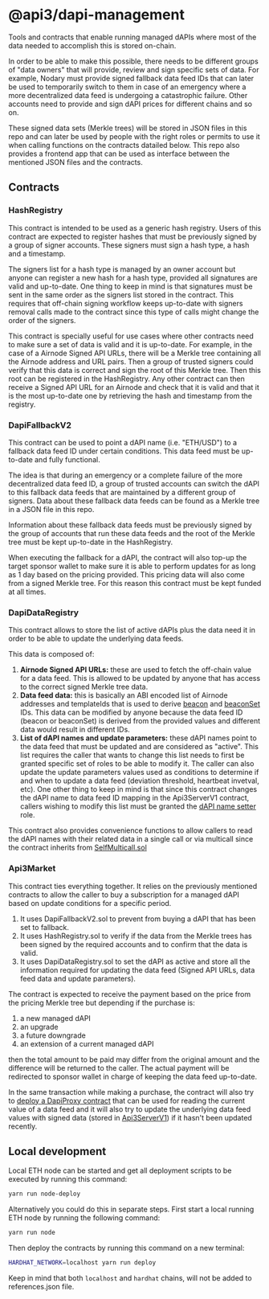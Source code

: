 # @api3/dapi-management

Tools and contracts that enable running managed dAPIs where most of the data needed to accomplish this is stored on-chain.

In order to be able to make this possible, there needs to be different groups of "data owners" that will provide, review and sign specific sets of data. For example, Nodary must provide signed fallback data feed IDs that can later be used to temporarily switch to them in case of an emergency where a more decentralized data feed is undergoing a catastrophic failure. Other accounts need to provide and sign dAPI prices for different chains and so on.

These signed data sets (Merkle trees) will be stored in JSON files in this repo and can later be used by people with the right roles or permits to use it when calling functions on the contracts datailed below. This repo also provides a frontend app that can be used as interface between the mentioned JSON files and the contracts.

## Contracts

### HashRegistry

This contract is intended to be used as a generic hash registry. Users of this contract are expected to register hashes that must be previously signed by a group of signer accounts. These signers must sign a hash type, a hash and a timestamp.

The signers list for a hash type is managed by an owner account but anyone can register a new hash for a hash type, provided all signatures are valid and up-to-date. One thing to keep in mind is that signatures must be sent in the same order as the signers list stored in the contract. This requires that off-chain signing workflow keeps up-to-date with signers removal calls made to the contract since this type of calls might change the order of the signers.

This contract is specially useful for use cases where other contracts need to make sure a set of data is valid and it is up-to-date. For example, in the case of a Airnode Signed API URLs, there will be a Merkle tree containing all the Airnode address and URL pairs. Then a group of trusted signers could verify that this data is correct and sign the root of this Merkle tree. Then this root can be registered in the HashRegistry. Any other contract can then receive a Signed API URL for an Airnode and check that it is valid and that it is the most up-to-date one by retrieving the hash and timestamp from the registry.

### DapiFallbackV2

This contract can be used to point a dAPI name (i.e. "ETH/USD") to a fallback data feed ID under certain conditions. This data feed must be up-to-date and fully functional.

The idea is that during an emergency or a complete failure of the more decentralized data feed ID, a group of trusted accounts can switch the dAPI to this fallback data feeds that are maintained by a different group of signers. Data about these fallback data feeds can be found as a Merkle tree in a JSON file in this repo.

Information about these fallback data feeds must be previously signed by the group of accounts that run these data feeds and the root of the Merkle tree must be kept up-to-date in the HashRegistry.

When executing the fallback for a dAPI, the contract will also top-up the target sponsor wallet to make sure it is able to perform updates for as long as 1 day based on the pricing provided. This pricing data will also come from a signed Merkle tree. For this reason this contract must be kept funded at all times.

### DapiDataRegistry

This contract allows to store the list of active dAPIs plus the data need it in order to be able to update the underlying data feeds.

This data is composed of:

1. **Airnode Signed API URLs:** these are used to fetch the off-chain value for a data feed. This is allowed to be updated by anyone that has access to the correct signed Merkle tree data.
1. **Data feed data:** this is basically an ABI encoded list of Airnode addresses and templateIds that is used to derive [beacon](https://github.com/api3dao/airnode-protocol-v1/blob/v2.10.0/contracts/api3-server-v1/DataFeedServer.sol#L87) and [beaconSet](https://github.com/api3dao/airnode-protocol-v1/blob/v2.10.0/contracts/api3-server-v1/DataFeedServer.sol#L98) IDs. This data can be modified by anyone because the data feed ID (beacon or beaconSet) is derived from the provided values and different data would result in different IDs.
1. **List of dAPI names and update parameters:** these dAPI names point to the data feed that must be updated and are considered as "active". This list requires the caller that wants to change this list needs to first be granted specific set of roles to be able to modify it. The caller can also update the update parameters values used as conditions to determine if and when to update a data feed (deviation threshold, heartbeat invetval, etc). One other thing to keep in mind is that since this contract changes the dAPI name to data feed ID mapping in the Api3ServerV1 contract, callers wishing to modify this list must be granted the [dAPI name setter](https://github.com/api3dao/airnode-protocol-v1/blob/v2.10.0/contracts/api3-server-v1/DapiServer.sol#L26) role.

This contract also provides convenience functions to allow callers to read the dAPI names with their related data in a single call or via multicall since the contract inherits from [SelfMulticall.sol](https://github.com/api3dao/airnode-protocol-v1/blob/v2.10.0/contracts/utils/SelfMulticall.sol)

### Api3Market

This contract ties everything together. It relies on the previously mentioned contracts to allow the caller to buy a subscription for a managed dAPI based on update conditions for a specific period.

1. It uses DapiFallbackV2.sol to prevent from buying a dAPI that has been set to fallback.
1. It uses HashRegistry.sol to verify if the data from the Merkle trees has been signed by the required accounts and to confirm that the data is valid.
1. It uses DapiDataRegistry.sol to set the dAPI as active and store all the information required for updating the data feed (Signed API URLs, data feed data and update parameters).

The contract is expected to receive the payment based on the price from the pricing Merkle tree but depending if the purchase is:

1. a new managed dAPI
1. an upgrade
1. a future downgrade
1. an extension of a current managed dAPI

then the total amount to be paid may differ from the original amount and the difference will be returned to the caller. The actual payment will be redirected to sponsor wallet in charge of keeping the data feed up-to-date.

In the same transaction while making a purchase, the contract will also try to [deploy a DapiProxy contract](https://github.com/api3dao/airnode-protocol-v1/blob/v2.10.0/contracts/api3-server-v1/proxies/ProxyFactory.sol#L48) that can be used for reading the current value of a data feed and it will also try to update the underlying data feed values with signed data (stored in [Api3ServerV1](https://github.com/api3dao/airnode-protocol-v1/blob/v2.10.0/contracts/api3-server-v1/DataFeedServer.sol#L27)) if it hasn't been updated recently.

## Local development

Local ETH node can be started and get all deployment scripts to be executed by running this command:

```sh
yarn run node-deploy

```

Alternatively you could do this in separate steps. First start a local running ETH node by running the following command:

```sh
yarn run node

```

Then deploy the contracts by running this command on a new terminal:

```sh
HARDHAT_NETWORK=localhost yarn run deploy

```

Keep in mind that both `localhost` and `hardhat` chains, will not be added to references.json file.
